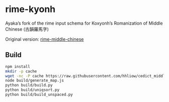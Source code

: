# rime-kyonh

Ayaka’s fork of the rime input schema for Koxyonh’s Romanization of Middle Chinese (古韻羅馬字)

Original version: [rime-middle-chinese](https://github.com/biopolyhedron/rime-middle-chinese)

## Build

```sh
npm install
mkdir -p cache
wget -nc -P cache https://raw.githubusercontent.com/hhliow/cedict_middle_chinese/develop/words_certain.tsv
node build/generate_map.js
python build/build.py
python build/uniqsort.py
python build/build_unspaced.py
```
